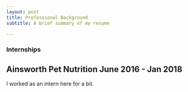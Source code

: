 ```yaml
---
layout: post
title: Professional Background
subtitle: A brief summary of my resume

---
```


### Internships

## Ainsworth Pet Nutrition **June 2016 - Jan 2018**
I worked as an intern here for a bit.
